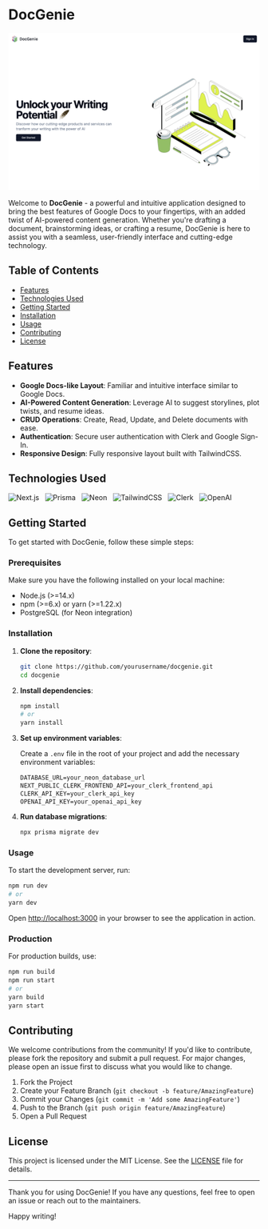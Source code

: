 # DocGenie

![DocGenie Home Page](./home_page.png)

Welcome to **DocGenie** - a powerful and intuitive application designed to bring the best features of Google Docs to your fingertips, with an added twist of AI-powered content generation. Whether you're drafting a document, brainstorming ideas, or crafting a resume, DocGenie is here to assist you with a seamless, user-friendly interface and cutting-edge technology.

## Table of Contents

- [Features](#features)
- [Technologies Used](#technologies-used)
- [Getting Started](#getting-started)
- [Installation](#installation)
- [Usage](#usage)
- [Contributing](#contributing)
- [License](#license)

## Features

- **Google Docs-like Layout**: Familiar and intuitive interface similar to Google Docs.
- **AI-Powered Content Generation**: Leverage AI to suggest storylines, plot twists, and resume ideas.
- **CRUD Operations**: Create, Read, Update, and Delete documents with ease.
- **Authentication**: Secure user authentication with Clerk and Google Sign-In.
- **Responsive Design**: Fully responsive layout built with TailwindCSS.

## Technologies Used


![Next.js](https://img.shields.io/badge/Next.js-000000?style=for-the-badge&logo=nextdotjs&logoColor=white) &nbsp;
![Prisma](https://img.shields.io/badge/Prisma-2D3748?style=for-the-badge&logo=prisma&logoColor=white) &nbsp;
![Neon](https://img.shields.io/badge/Neon-0099FF?style=for-the-badge&logo=postgresql&logoColor=white) &nbsp;
![TailwindCSS](https://img.shields.io/badge/TailwindCSS-38B2AC?style=for-the-badge&logo=tailwind-css&logoColor=white) &nbsp;
![Clerk](https://img.shields.io/badge/Clerk-3A3A3A?style=for-the-badge&logo=clerk&logoColor=white) &nbsp;
![OpenAI](https://img.shields.io/badge/OpenAI-412991?style=for-the-badge&logo=openai&logoColor=white)



## Getting Started

To get started with DocGenie, follow these simple steps:

### Prerequisites

Make sure you have the following installed on your local machine:

- Node.js (>=14.x)
- npm (>=6.x) or yarn (>=1.22.x)
- PostgreSQL (for Neon integration)

### Installation

1. **Clone the repository**:

    ```bash
    git clone https://github.com/yourusername/docgenie.git
    cd docgenie
    ```

2. **Install dependencies**:

    ```bash
    npm install
    # or
    yarn install
    ```

3. **Set up environment variables**:

    Create a `.env` file in the root of your project and add the necessary environment variables:

    ```plaintext
    DATABASE_URL=your_neon_database_url
    NEXT_PUBLIC_CLERK_FRONTEND_API=your_clerk_frontend_api
    CLERK_API_KEY=your_clerk_api_key
    OPENAI_API_KEY=your_openai_api_key
    ```

4. **Run database migrations**:

    ```bash
    npx prisma migrate dev
    ```

### Usage

To start the development server, run:

```bash
npm run dev
# or
yarn dev
```

Open [http://localhost:3000](http://localhost:3000) in your browser to see the application in action.

### Production

For production builds, use:

```bash
npm run build
npm run start
# or
yarn build
yarn start
```

## Contributing

We welcome contributions from the community! If you'd like to contribute, please fork the repository and submit a pull request. For major changes, please open an issue first to discuss what you would like to change.

1. Fork the Project
2. Create your Feature Branch (`git checkout -b feature/AmazingFeature`)
3. Commit your Changes (`git commit -m 'Add some AmazingFeature'`)
4. Push to the Branch (`git push origin feature/AmazingFeature`)
5. Open a Pull Request

## License

This project is licensed under the MIT License. See the [LICENSE](LICENSE) file for details.

---

Thank you for using DocGenie! If you have any questions, feel free to open an issue or reach out to the maintainers.

Happy writing!
